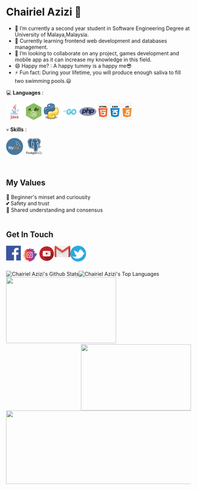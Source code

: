 # Chairiel Azizi 👋

<!--
**chairielazizi/chairielazizi** is a ✨ _special_ ✨ repository because its `README.md` (this file) appears on your GitHub profile.
  ![developer](https://t3.ftcdn.net/jpg/02/24/60/00/240_F_224600069_W7lxO3jE7CZ5s3izuhIoK5uSrDUz9x6W.jpg)
Here are some ideas to get you started:

- 🔭 I’m currently working on ...
- 🌱 I’m currently learning ...
- 👯 I’m looking to collaborate on ...
- 🤔 I’m looking for help with ...
- 💬 Ask me about ...
- 📫 How to reach me: ...
- 😄 Pronouns: ...
- ⚡ Fun fact: ...
photo_2019-09-07_21-28-45.jpg
-->

<!--<img align="right" src="https://github.com/chairielazizi/chairielazizi/blob/master/myAvatar.svg" alt="Just a pic" width=360px height=415px/> --->


- 🔭 I’m currently a second year student in Software Engineering Degree at University of Malaya,Malaysia.
- 🌱 Currently learning frontend web development and databases management.
- 👯 I’m looking to collaborate on any project, games development and mobile app as it can increase my knowledge in this field.
- 😄 Happy me? : A happy tummy is a happy me😎
- ⚡ Fun fact: During your lifetime, you will produce enough saliva to fill two swimming pools.😃

💻 **Languages** : 

<img height="46" width="46"  src="https://github.com/chairielazizi/chairielazizi/blob/master/images/java1.png" />&nbsp;
<img height="46" width="42"  src="https://github.com/chairielazizi/chairielazizi/blob/master/images/nodejs1.png" />
<img height="46" width="46"  src="https://github.com/chairielazizi/chairielazizi/blob/master/images/python.png" />
<img height="46" width="46"  src="https://github.com/chairielazizi/chairielazizi/blob/master/images/golang.png" />
<img height="46" width="46"  src="https://github.com/chairielazizi/chairielazizi/blob/master/images/php.png" />
<img height="46" width="94"  src="https://github.com/chairielazizi/chairielazizi/blob/master/images/frontend1.jpg" />

💀 **Skills** : 

<img height="46" width="46"  src="https://github.com/chairielazizi/chairielazizi/blob/master/images/mysql.png" />&nbsp;
<img height="46" width="46"  src="https://github.com/chairielazizi/chairielazizi/blob/master/images/pg.png" />

<br/>

<!-- > "The way to get started is to quit talking and begin doing." -Walt Disney
<br/> --->

## My Values
👀 Beginner's minset and curiousity <br/>
💕 Safety and trust <br/>
🤙 Shared understanding and consensus <br/>
<br/>

## Get In Touch
<!--Instagram:  https://instagram.com/chairielazizi <br/>
Facebook: https://facebook.com/chairielazizi <br/>
Twitter:  https://twitter.com/milisfuaim <br/>
E-mail: azizihr2000@gmail.com <br/> --->

[<img align="left" alt="Facebook" width="40px" src="https://github.com/chairielazizi/chairielazizi/blob/master/images/facebook.png" />](https://facebook.com/chairielazizi)
[<img align="left" alt="Instagram" width="49px" src="https://github.com/chairielazizi/chairielazizi/blob/master/images/ig.png" />](https://www.instagram.com/chairielazizi)
[<img align="left" alt="Youtube" width="43px" src="https://github.com/chairielazizi/chairielazizi/blob/master/images/youtube.png" />](https://www.youtube.com/channel/UC80mb1uo-CeTnDv9rBjaEKQ)
[<img align="left" alt="Gmail" width="43px" src="https://github.com/chairielazizi/chairielazizi/blob/master/images/gmail1.png" />](azizihr2000@gmail.com)
[<img align="left" alt="Twitter" width="43px" src="https://github.com/chairielazizi/chairielazizi/blob/master/images/twitter.png" />](https://www.twitter.com/milisfuaim)

<br/>
<br/>
<br/>
<br/>

<img align="left" alt="Chairiel Azizi's Github Stats" src="https://github-readme-stats.vercel.app/api?username=chairielazizi&show_icons=true&hide_border=true&hide=stars,prs?count_private=true&theme=jolly" />

<img align="" alt="Chairiel Azizi's Top Languages" src="https://github-readme-stats.vercel.app/api/top-langs/?username=chairielazizi&theme=jolly&hide=Swift,Kotlin,Objective-C,HTML,Tex,c%23,jupyter%20notebook&layout=compact" />

<br/>

<img src="https://media.giphy.com/media/f3iwJFOVOwuy7K6FFw/giphy.gif" width=300px height=180px margin-left="20px"/> 
<img src="https://media.giphy.com/media/L1R1tvI9svkIWwpVYr/giphy.gif" width=300px height=180px margin-left="20px" align="right"/>
<img align="center" src="https://storage.googleapis.com/gweb-uniblog-publish-prod/original_images/Dino_non-birthday_version.gif" width=1000px height=200px/>


<!-- <img align="center" src="https://github.com/chairielazizi/chairielazizi/blob/master/photo_2019-09-07_21-28-45.jpg" alt="Just a pic" width=1000px height=700px/> --->


